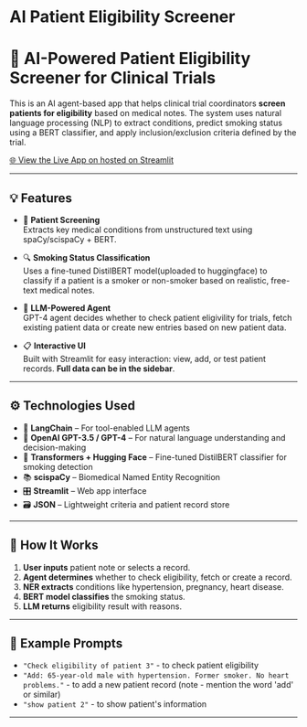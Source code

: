 ﻿# AI Patient Eligibility Screener

# 🧠 AI-Powered Patient Eligibility Screener for Clinical Trials

This is an AI agent-based app that helps clinical trial coordinators **screen patients for eligibility** based on medical notes. The system uses natural language processing (NLP) to extract conditions, predict smoking status using a BERT classifier, and apply inclusion/exclusion criteria defined by the trial.

[🌐 View the Live App on hosted on Streamlit](ai-patientscreener-324tw2anqbnm9a2cbpnaqs.streamlit.app)

---

## 💡 Features

- 🧾 **Patient Screening**  
  Extracts key medical conditions from unstructured text using spaCy/scispaCy + BERT.

- 🔍 **Smoking Status Classification**  
  Uses a fine-tuned DistilBERT model(uploaded to huggingface) to classify if a patient is a smoker or non-smoker based on realistic, free-text medical notes.

- 🧠 **LLM-Powered Agent**  
  GPT-4 agent decides whether to check patient eligivility for trials, fetch existing patient data or create new entries based on new patient data.

- 📋 **Interactive UI**  
  Built with Streamlit for easy interaction: view, add, or test patient records. **Full data can be in the sidebar**.

---

## ⚙️ Technologies Used

- 🧠 **LangChain** – For tool-enabled LLM agents  
- 💬 **OpenAI GPT-3.5 / GPT-4** – For natural language understanding and decision-making  
- 🧪 **Transformers + Hugging Face** – Fine-tuned DistilBERT classifier for smoking detection  
- 📚 **scispaCy** – Biomedical Named Entity Recognition  
- 🎛️ **Streamlit** – Web app interface  
- 🗃️ **JSON** – Lightweight criteria and patient record store

---


## 🔧 How It Works

1. **User inputs** patient note or selects a record.
2. **Agent determines** whether to check eligibility, fetch or create a record.
3. **NER extracts** conditions like hypertension, pregnancy, heart disease.
4. **BERT model classifies** the smoking status.
6. **LLM returns** eligibility result with reasons.

---

## 📎 Example Prompts

- `"Check eligibility of patient 3"` - to check patient eligibility
- `"Add: 65-year-old male with hypertension. Former smoker. No heart problems."` - to add a new patient record (note - mention the word 'add' or similar)
- `"show patient 2"` - to show patient's information

---

